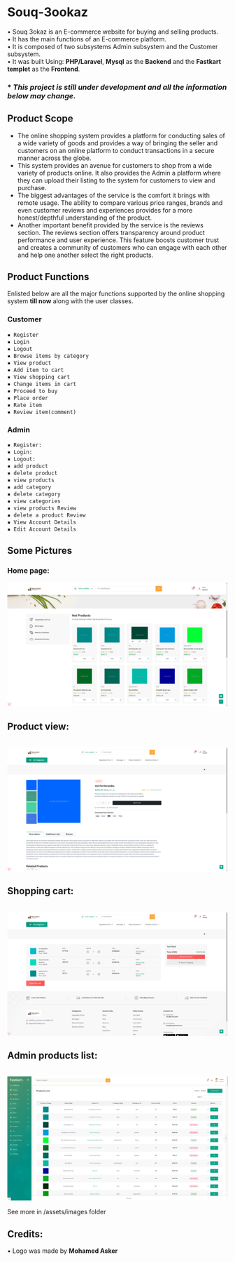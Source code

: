 # Souq-3ookaz

• Souq 3okaz is an E-commerce website for buying and selling products.<br>
• It has the main functions of an E-commerce platform.<br>
• It is composed of two subsystems  Admin subsystem and the Customer subsystem.<br>
• It was built Using: **PHP/Laravel**, **Mysql** as the **Backend** and the **Fastkart templet** as the **Frontend**.<br>




### * _This project is still under development and all the information below may change._


##  Product Scope

* The online shopping system provides a platform for conducting sales of a wide variety of goods and provides a way of bringing the seller and customers on an online platform to conduct transactions in a secure manner across the globe. 
* This system provides an avenue for customers to shop from a wide variety of products online. It also provides the Admin a platform where they can upload their listing to the system for customers to view and purchase. 
* The biggest advantages of the service is the comfort it brings with remote usage. The ability to compare various price ranges, brands and even customer reviews and experiences provides for a more honest/depthful understanding of the product.
* Another important benefit provided by the service is the reviews section. The reviews section offers transparency around product performance and user experience. This feature boosts customer trust and creates a community of customers who can engage with each other and help one another select the right products. 





## Product Functions

Enlisted below are all the major functions supported by the online shopping system **till now** along with the user classes.
### Customer
    ▪ Register
    ▪ Login
    ▪ Logout
    ▪ Browse items by category
    ▪ View product
    ▪ Add item to cart
    ▪ View shopping cart
    ▪ Change items in cart
    ▪ Proceed to buy
    ▪ Place order
    ▪ Rate item
    ▪ Review item(comment)

### Admin
    ▪ Register: 
    ▪ Login: 
    ▪ Logout: 
    ▪ add product
    ▪ delete product
    ▪ view products
    ▪ add category
    ▪ delete category
    ▪ view categories
    ▪ view products Review
    ▪ delete a product Review
    ▪ View Account Details
    ▪ Edit Account Details
    
  
## Some Pictures

### Home page:
   <img src="/assets/images/home_page.png">

## Product view:
  <img src="/assets/images/product-view.png">
  
 ## Shopping cart:
  <img src="/assets/images/shopping-Cart .png">
  
 ## Admin products list:
  <img src="/assets/images/admin-products-list .png">

    
See more in /assets/images folder

## Credits:
▪ Logo was made by **Mohamed Asker**
